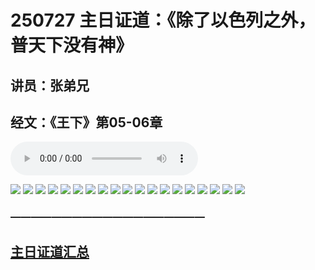 # 250727 主日证道：《除了以色列之外，普天下没有神》
## 讲员：张弟兄
## 经文：《王下》第05-06章

<audio controls src="./250727.mp3"></audio>


![](./01.JPG)
![](./02.JPG)
![](./03.JPG)
![](./04.JPG)
![](./05.JPG)
![](./06.JPG)
![](./07.JPG)
![](./08.JPG)
![](./09.JPG)
![](./10.JPG)
![](./11.JPG)
![](./12.JPG)
![](./13.JPG)
![](./14.JPG)
![](./15.JPG)
![](./16.JPG)
![](./17.JPG)
![](./18.JPG)
![](./19.JPG)




### ———————————————————

## [主日证道汇总](https://nccchurch.github.io/Sermons/)



